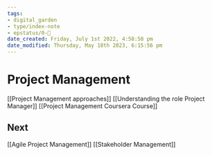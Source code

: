 ```yaml
---
tags: 
- digital_garden
- type/index-note
- epstatus/0-🌰
date_created: Friday, July 1st 2022, 4:58:58 pm
date_modified: Thursday, May 18th 2023, 6:15:56 pm
---
```

# Project Management

[[Project Management approaches]]
[[Understanding the role Project Manager]]
[[Project Management Coursera Course]]

## Next
[[Agile Project Management]]
[[Stakeholder Management]]
